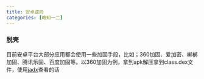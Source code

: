 ```yaml
---
title: 安卓逆向
categories: [略知一二]
---
```




### 脱壳
目前安卓平台大部分应用都会使用一些加固手段，比如；360加固、爱加密、梆梆加固、腾讯乐固、百度加固等。以360加固为例，拿到apk解压拿到class.dex文件，使用[jadx](https://github.com/skylot/jadx)查看的话
